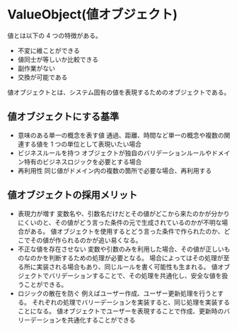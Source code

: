 # ValueObject(値オブジェクト)

値とは以下の 4 つの特徴がある。

- 不変に維ことができる
- 値同士が等しいか比較できる
- 副作業がない
- 交換が可能である

値オブジェクトとは、システム固有の値を表現するためのオブジェクトである。

## 値オブジェクトにする基準

- 意味のある単一の概念を表す値
  通過、距離、時間など単一の概念や複数の関連する値を 1 つの単位として表現いたい場合
- ビジネスルールを持つ
  オブジェクトが独自のバリデーションルールやドメイン特有のビジネスロジックを必要とする場合
- 再利用性
  同じ値がドメイン内の複数の箇所で必要な場合、再利用する

## 値オブジェクトの採用メリット

- 表現力が増す
  変数名や、引数名だけだとその値がどこから来たのかが分かりにくいのと、その値がどう言った条件の元で生成されているのかが不明な場合がある。
  値オブジェクトを使用するとどう言った条件で作られたのか、どこでその値が作られるのかが追い易くなる。
- 不正な値を存在させない
  変数や引数のみを利用した場合、その値が正しいものなのかを判断するための処理が必要となる。
  場合によってはその処理が至る所に実装される場合もあり、同じルールを書く可能性も生まれる。
  値オブジェクトでバリデーションすることで、その処理を共通化し、安全な値を扱うことができる。
- ロジックの散在を防ぐ
  例えばユーザー作成、ユーザー更新処理を行うとする。
  それぞれの処理でバリーデーションを実装すると、同じ処理を実装することになる。
  値オブジェクトでユーザーを表現することで作成、更新時のバリーデーションを共通化することができる
